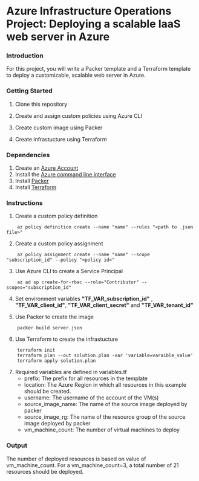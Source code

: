 # Azure Infrastructure Operations Project: Deploying a scalable IaaS web server in Azure

### Introduction

For this project, you will write a Packer template and a Terraform template to deploy a customizable, scalable web server in Azure.

### Getting Started

1. Clone this repository

2. Create and assign custom policies using Azure CLI

3. Create custom image using Packer

4. Create infrastucture using Terraform

### Dependencies

1. Create an [Azure Account](https://portal.azure.com)
2. Install the [Azure command line interface](https://docs.microsoft.com/en-us/cli/azure/install-azure-cli?view=azure-cli-latest)
3. Install [Packer](https://www.packer.io/downloads)
4. Install [Terraform](https://www.terraform.io/downloads.html)

### Instructions

1. Create a custom policy definition

```
    az policy definition create --name "name" --rules "<path to .json file>"
```
2. Create a custom policy assignment

```
    az policy assignment create --name "name" --scope "subscription_id" --policy "<policy id>"
```
3. Use Azure CLI to create a Service Principal 

```
    az ad sp create-for-rbac --role="Contributor" --scopes="subscription_id"
```
4. Set environment variables **"TF_VAR_subscription_id"** , **"TF_VAR_client_id"**, **"TF_VAR_client_secret"** and **"TF_VAR_tenant_id"**

5. Use Packer to create the image

```
    packer build server.json
```
6. Use Terraform to create the infrastucture

```
    terraform init
    terraform plan --out solution.plan -var 'variable=varaible_value'
    terraform apply solution.plan 
```
7. Required variables are defined in variables.tf
    * prefix: The prefix for all resources in the template
    * location: The Azure Region in which all resources in this example should be created.
    * username: The username of the account of the VM(s)
    * source_image_name: The name of the source image deployed by packer
    * source_image_rg: The name of the resource group of the source image deployed by packer
    * vm_machine_count: The number of virtual machines to deploy


### Output
The number of deployed resources is based on value of vm_machine_count. For a vm_machine_count=3, a total number of 21 resources should be deployed.


